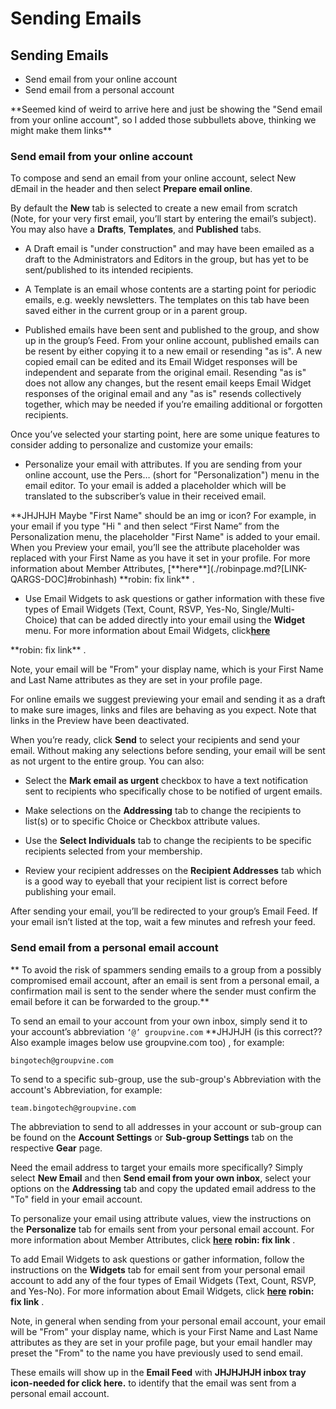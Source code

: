<span id="gv-1start-2startsend"></span>
# Sending Emails

## Sending Emails
* Send email from your online account
* Send email from a personal account

<span class="todo">
**Seemed kind of weird to arrive here and just be showing the
"Send email from your online account", so I added those
subbullets above, thinking we might make them links**
</span> <!-- todo -->

<span id="gv-1start-2startsend-online"></span>
### Send email from your online account

To compose and send an email from your online account, select New
dEmail in the header and then select **Prepare email online**.

By default the **New** tab is selected to create a new email from
scratch (Note, for your very first email, you’ll start by entering the
email’s subject).  You may also have a **Drafts**, **Templates**,
and **Published** tabs.  

* A Draft email is "under construction" and may have been emailed as a
draft to the Administrators and Editors in the group, but has yet to be
sent/published to its intended recipients.  

* A Template is an email whose contents are a starting point for
periodic emails, e.g. weekly newsletters.  The templates on this tab
have been saved either in the current group or in a parent group.  

* Published emails have been sent and published to the group, and show
up in the group’s Feed.
From your online account, published emails can be
resent by either copying it to a new email or resending "as is".
A new copied email can be edited and its Email Widget responses will be
independent and separate from the original email.
Resending "as is" does not allow any changes, but the resent email
keeps Email Widget responses of the original email and any "as is"
resends collectively together, which may be needed if you’re emailing
additional or forgotten recipients.

Once you’ve selected your starting point, here are some unique
features to consider adding to personalize and customize your emails:

* Personalize your email with attributes.
If you are sending from your online account, use the Pers… (short for
"Personalization") menu in the email editor.
To your email is added a placeholder which will be translated to the
subscriber’s value in their received email.
<span class="todo">
**JHJHJH Maybe "First Name" should be an img or icon?
</span> <!-- todo -->
For example, in your email if you type "Hi " and then select “First
Name” from the Personalization menu, the placeholder "First Name"
is added to your
email.  When you Preview your email, you’ll see the attribute placeholder
was replaced with your First Name as you have it set in your profile.
For more information about Member Attributes,
[**here**](./robinpage.md?[LINK-QARGS-DOC]#robinhash)
<span class="todo">
**robin: fix link**
</span>
.

* Use Email Widgets to ask questions or gather information with these
five types of Email Widgets (Text, Count, RSVP, Yes-No,
Single/Multi-Choice) that can be added directly into your email using
the **Widget** menu.
For more information about Email Widgets,
click[**here**](./robinpage.md?[LINK-QARGS-DOC]#robinhash)
<span class="todo">
**robin: fix link**
</span>
.

Note, your email will be "From" your display name, which is your
First Name and Last Name attributes as they are set in your profile
page.

For online emails we suggest previewing your email and sending it as a
draft to make sure images, links and files are behaving as you expect.
Note that links in the Preview have been deactivated.

When you’re ready,
click **Send** to select your recipients and send your email.
Without making any selections before sending, your email will be sent
as not urgent to the entire group.  You can also:

* Select the **Mark email as urgent** checkbox to
have a text notification sent to recipients who specifically chose to
be notified of urgent emails.

* Make selections on the **Addressing** tab to change the recipients
to list(s) or to specific Choice or Checkbox attribute values. 

* Use the **Select Individuals** tab to change the recipients to be specific
recipients selected from your membership.  

* Review your recipient addresses on the **Recipient Addresses** tab
which is a good way to eyeball that your recipient list is correct
before publishing your email.

After sending your email, you’ll be redirected to your group’s Email
Feed.  If your email isn’t listed at the top, wait a few minutes and
refresh your feed.

<span id="gv-1start-2startsend-send-email-from-personal"></span>
### Send email from a personal email account

** To avoid the risk of spammers sending emails to a group from a possibly
   compromised email account, after an email is sent from a personal email,
   a confirmation mail is sent to the sender where the sender must confirm
   the email before it can be forwarded to the group.**
 
To send an email to your account from your own inbox, simply send it
to your account’s abbreviation `‘@’ groupvine.com`
<span class="todo">
**JHJHJH (is this correct?? Also example images below use groupvine.com too)
</span> <!-- todo -->
, for example:

```
bingotech@groupvine.com
```

To send to a specific sub-group, use the sub-group's Abbreviation with
the account's Abbreviation, for example:

```
team.bingotech@groupvine.com
```

The abbreviation to send to all addresses in your account or sub-group
can be found on the **Account Settings** or **Sub-group Settings**
tab on the respective **Gear** page.

Need the email address to target your emails more specifically?
Simply select **New Email** and then **Send email from your own
inbox**, select your options on the **Addressing** tab and
copy the updated email address to the "To" field in your email
account.

To personalize your email using attribute values, view the
instructions on the **Personalize** tab for emails sent from your
personal email account.
For more information about Member Attributes,
click [**here**](./robinpage.md?[LINK-QARGS-DOC]#robinhash)
<span class="todo">
**robin: fix link**
</span>
.

To add Email Widgets to ask questions or gather information, follow
the instructions on the **Widgets** tab for email sent from your
personal email account to add any of the four types of Email Widgets
(Text, Count, RSVP, and Yes-No).
For more information about Email Widgets,
click [**here**](./robinpage.md?[LINK-QARGS-DOC]#robinhash)
<span class="todo">
**robin: fix link**
</span>
.

Note, in general when sending from your personal email account,
your email will be "From" your display name, which is your
First Name and Last Name attributes as they are set in your profile
page, but your email handler may preset the "From" to the name
you have previously used to send email.

These emails will show up in the **Email Feed** with
<span class="todo">
**JHJHJHJH inbox tray icon-needed for click here.**
</span> <!-- todo -->
to identify that the email was sent from a personal email account.
